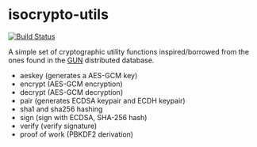 # isocrypto-utils

[![Build Status](https://travis-ci.com/oJshua/isocrypto-utils.svg?branch=master)](https://travis-ci.com/oJshua/isocrypto-utils)

A simple set of cryptographic utility functions inspired/borrowed from the ones found in the [GUN](https://github.com/amark/gun) distributed database.

 - aeskey (generates a AES-GCM key)
 - encrypt (AES-GCM encryption)
 - decrypt (AES-GCM decryption)
 - pair (generates ECDSA keypair and ECDH keypair)
 - sha1 and sha256 hashing
 - sign (sign with ECDSA, SHA-256 hash)
 - verify (verify signature)
 - proof of work (PBKDF2 derivation)

